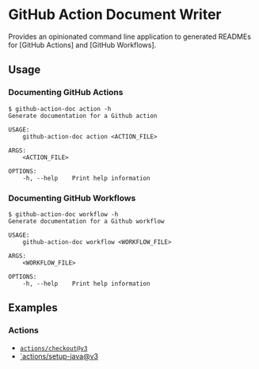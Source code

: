 # GitHub Action Document Writer

Provides an opinionated command line application to generated READMEs for
[GitHub Actions] and [GitHub Workflows].

## Usage

### Documenting GitHub Actions

```
$ github-action-doc action -h
Generate documentation for a Github action

USAGE:
    github-action-doc action <ACTION_FILE>

ARGS:
    <ACTION_FILE>

OPTIONS:
    -h, --help    Print help information

```

### Documenting GitHub Workflows

```
$ github-action-doc workflow -h
Generate documentation for a Github workflow

USAGE:
    github-action-doc workflow <WORKFLOW_FILE>

ARGS:
    <WORKFLOW_FILE>

OPTIONS:
    -h, --help    Print help information
```

## Examples

### Actions

* [`actions/checkout@v3`](https://gist.github.com/foo4u/3935d6d9b41fe92b19077515c7a035e5#file-checkout_readme-md)
* [`actions/setup-java@v3](https://gist.github.com/foo4u/3935d6d9b41fe92b19077515c7a035e5#file-setup_java_jdk_readme-md)
